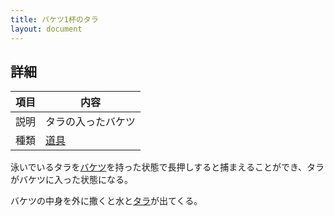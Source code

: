 ```yaml
---
title: バケツ1杯のタラ
layout: document
---
```

## 詳細

|項目|内容|
|---|---|
|説明|タラの入ったバケツ|
|種類|[道具](道具)|

泳いでいるタラを[バケツ](バケツ)を持った状態で長押しすると捕まえることができ、タラがバケツに入った状態になる。

バケツの中身を外に撒くと水と[タラ](生のタラ)が出てくる。
